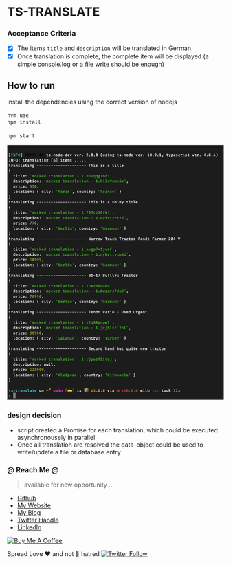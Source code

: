 # TS-TRANSLATE

### Acceptance Criteria

- [x] The items `title` and `description` will be translated in German
- [x] Once translation is complete, the complete item will be displayed (a simple console.log or a file write should be enough)

## How to run

install the dependencies using the correct version of nodejs

```
nvm use
npm install

npm start
```

![demo2](./docs/demo2.png)

### design decision

- script created a Promise for each translation, which could be executed asynchronousely in parallel
- Once all translation are resolved the data-object could be used to write/update a file or database entry

### @ Reach Me @

> available for new opportunity ...

* [Github](https://github.com/avimehenwal/)
* [My Website](https://avimehenwal.in)
* [My Blog](https://avimehenwal2.netlify.app/)
* [Twitter Handle](https://twitter.com/avimehenwal)
* [LinkedIn](https://in.linkedin.com/in/avimehenwal)

<a href="https://www.buymeacoffee.com/F1j07cV" target="_blank"><img src="https://cdn.buymeacoffee.com/buttons/default-orange.png" alt="Buy Me A Coffee" style="height: 51px !important;width: 217px !important;" ></a>

 Spread Love :hearts: and not :no_entry_sign: hatred   [![Twitter Follow](https://img.shields.io/twitter/follow/avimehenwal.svg?style=social)](https://twitter.com/avimehenwal)